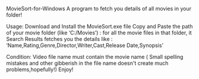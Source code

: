 MovieSort-for-Windows
A program to fetch you details of all movies in your folder!

Usage:
Download and Install the MovieSort.exe file Copy and Paste the path of your movie folder (like ‘C:/Movies’) : for all the movie files in that folder, it Search Results fetches you the details like : ‘Name,Rating,Genre,Director,Writer,Cast,Release Date,Synopsis’

Condition:
Video file name must contain the movie name ( Small spelling mistakes and other gibberish in the file name doesn't create much problems,hopefully!) Enjoy!
